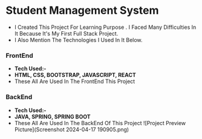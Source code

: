 # Student Management System
- I Created This Project For Learning Purpose . I Faced Many Difficulties In It Because It's My First Full Stack Project.
- I Also Mention The Technologies I Used In It Below.
### FrontEnd
- **Tech Used:-**
- **HTML, CSS, BOOTSTRAP, JAVASCRIPT, REACT**
- These All Are Used In The FrontEnd This Project
### BackEnd
- **Tech Used:-**
- **JAVA, SPRING, SPRING BOOT**
- These All Are Used In The BackEnd Of This Project
![Project Preview Picture](Screenshot 2024-04-17 190905.png)
